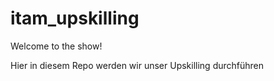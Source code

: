 # itam_upskilling
Welcome to the show!

Hier in diesem Repo werden wir unser Upskilling durchführen
